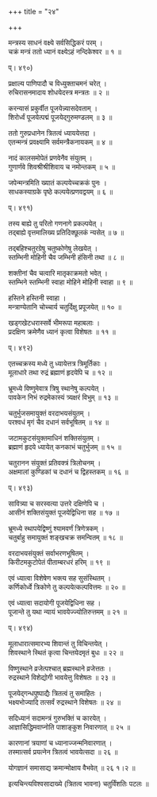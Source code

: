 +++
title = "२४"

+++
  
  
  
मन्त्रस्य साधनं वक्ष्ये सर्वसिद्धिकरं परम् ।  
चक्रं मन्त्रं ततो ध्यानं वक्ष्येऽहं नन्दिकेश्वर ॥ १ ॥  
  
प्। ४९०)  
  
प्रक्षाल्य पाणिपादौ च विध्युक्ताचमनं चरेत् ।  
रुचिरासनमादाय शोधयेदस्त्र मन्त्रतः ॥ २ ॥  
  
करन्यासं प्रकुर्वीत पूजयेन्न्यासदेवताम् ।  
शिरोर्ध्वं पूजयेत्पद्मं पूजयेद्गुरुमण्डलम् ॥ ३ ॥  
  
ततो गुरुप्रधानेन त्रितत्वं ध्याययेत्तदा ।  
एतन्मन्त्रं प्रवक्ष्यामि सर्वमन्त्रैकनायकम् ॥ ४ ॥  
  
नादं कालसमोपेतं प्रणवेनैव संयुतम् ।  
गुणार्णवे शिवश्रीश्रीशिवाय च नमोन्तकम् ॥ ५ ॥  
  
जपेन्मन्त्रमिति ख्यातं कल्पयेच्चक्रकं पुनः ।  
साधकस्याग्रके पृष्ठे कल्पयेत्प्रणवद्वयम् ॥ ६ ॥  
  
प्। ४९१)  
  
तस्य बाह्ये तु परितो गणनागे प्रकल्पयेत् ।  
तद्बाह्ये वृत्तमालिख्य प्रतिदिक्छूलकं न्यसेत् ॥ ७ ॥  
  
तद्बहिश्चतुरग्रेषु चतुष्कोणेषु लेखयेत् ।  
स्तम्भिनी मोहिनी चैव जम्भिनी हंसिनी तथा ॥ ८ ॥  
  
शक्तीनां चैव चत्वारि मातृकाक्रमतो भवेत् ।  
स्तम्भिने स्तम्भिनी स्वाहा मोहिने मोहिनी स्वाहा ॥ ९ ॥  
  
हस्तिने हस्तिनी स्वाहा ।  
मन्त्राण्येतानि चोच्चार्य चतुर्दिक्षु प्रपूजयेत् ॥ १० ॥  
  
खड्गखेटधरास्सर्वे भीमरूपा महाबलाः ।  
प्रदक्षिण क्रमेणैव ध्यानं कृत्वा विशेषतः ॥ ११ ॥  
  
प्। ४९२)  
  
एतच्चक्रस्य मध्ये तु ध्यायेत्तत्र त्रिमूर्तिकाः ।  
मूलाधारे तथा रुद्रं ब्रह्माणं हृदयेपि च ॥ १२ ॥  
  
भ्रूमध्ये विष्णुमेवात्र त्रिषु स्थानेषु कल्पयेत् ।  
पावकेन निभं रुद्रमेकास्यं त्र्यक्षरं विभुम् ॥ १३ ॥  
  
चतुर्भुजसमायुक्तं वरदाभयसंयुतम् ।  
परश्वधं मृगं चैव दधानं सर्वभूषितम् ॥ १४ ॥  
  
जटामकुटसंयुक्तमाधिनं शक्तिसंयुतम् ।  
ब्रह्माणं हृदये ध्यायेत् कनकाभं चतुर्भुजम् ॥ १५ ॥  
  
चतुरानन संयुक्तं प्रतिवक्त्रं त्रिलोचनम् ।  
अक्षमालां कुण्डिकां च दधानं च द्विहस्तकम् ॥ १६ ॥  
  
प्। ४९३)  
  
सावित्र्या च सरस्वत्या उत्तरे दक्षिणेपि च ।  
आसीनं शक्तिसंयुक्तं पूजयेद्विधिना सह ॥ १७ ॥  
  
भ्रूमध्ये स्थापयेद्विष्णुं श्यामवर्णं त्रिणेत्रकम् ।  
चतुर्बाहु समायुक्तं शङ्खचक्र समन्वितम् ॥ १८ ॥  
  
वरदाभयसंयुक्तं सर्वाभरणभूषितम् ।  
किरीटमकुटोपेतं पीताम्बरधरं हरिम् ॥ १९ ॥  
  
एवं ध्यात्वा विशेषेण भक्त्य सह सुसंस्थितम् ।  
कर्णिकोर्ध्वे त्रिकोणे तु कल्पयेत्कल्पवित्तमः ॥ २० ॥  
  
एवं ध्यात्वा सदायोगी पूजयेद्विधिना सह ।  
पूजान्ते तु यथा न्यायं भावयेज्ज्योतिरुत्तमम् ॥ २१ ॥  
  
प्। ४९४)  
  
मूलाधारात्समारभ्य शिवान्तं तु विचिन्तयेत् ।  
शिवस्थाने स्थितं कृत्वा चिन्तयेदमृतं बुधः ॥ २२ ॥  
  
विष्णुस्थाने व्रजेत्पश्चात् ब्रह्मस्थाने व्रजेत्ततः ।  
रुद्रस्थाने विशेद्योगी भावयेत्तु विशेषतः ॥ २३ ॥  
  
पूजयेद्गन्धपुष्पाद्यैः त्रितत्वं तु समाहितः ।  
भक्ष्यभोज्यादि तत्सर्वं रुद्रस्थाने विशेषतः ॥ २४ ॥  
  
सदिध्यानं सदामन्त्रं गुरुभक्तिं च कारयेत् ।  
आज्ञासिद्धिमवाप्नोति पाशाङ्कुश निवारणात् ॥ २५ ॥  
  
कारणानां त्रयाणां च ध्यानाज्जन्मनिवारणात् ।  
तस्मात्सर्व प्रयत्नेन त्रितत्वं भावयेत्सदा ॥ २६ ॥  
  
योगज्ञानं समासाद्य क्रमान्मोक्षाय वैभवेत् ॥ २६ १।२ ॥  
  
इत्यचिन्त्यविश्वसादाख्ये (त्रितत्व भावना) चतुर्विंशतिः पटलः ॥  
